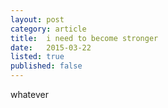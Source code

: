 ```yaml
---
layout: post
category: article
title:  i need to become stronger
date:   2015-03-22
listed: true
published: false
---
```


whatever
